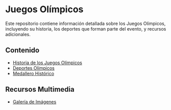 # Juegos Olímpicos

Este repositorio contiene información detallada sobre los Juegos Olímpicos, incluyendo su historia, los deportes que forman parte del evento, y recursos adicionales.

## Contenido

- [Historia de los Juegos Olímpicos](Historia/README.md)
- [Deportes Olímpicos](Deportes/README.md)
- [Medallero Histórico](Tablas/Medallero.md)

## Recursos Multimedia

- [Galería de Imágenes](Recursos/imágenes)